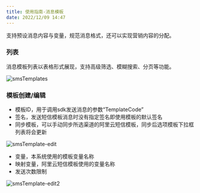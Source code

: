 ```yaml
---
title: 使用指南-消息模板
date: 2022/12/09 14:47
---
```


支持预设消息内容与变量，规范消息格式，还可以实现营销内容的分配。

### 列表

消息模板列表以表格形式展现，支持高级筛选、模糊搜索、分页等功能。
    
![smsTemplates](\stack\mc\smsTemplates.png)

### 模板创建/编辑

- 模板ID，用于调用sdk发送消息的参数“TemplateCode”
- 签名，发送短信模板消息时没有指定签名即使用模板的默认签名
- 同步模板，可以手动同步所选渠道的阿里云短信模板，同步后选项模板下拉框列表将会更新

![smsTemplate-edit](\stack\mc\smsTemplate-edit.png)

- 变量，本系统使用的模板变量名称
- 映射变量，阿里云短信模板使用的变量名称
- 发送次数限制

![smsTemplate-edit2](\stack\mc\smsTemplate-edit2.png)